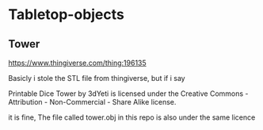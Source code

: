 # Tabletop-objects

## Tower
https://www.thingiverse.com/thing:196135

Basicly i stole the STL file from thingiverse, but if i say

Printable Dice Tower by 3dYeti is licensed under the Creative Commons - Attribution - Non-Commercial - Share Alike license.

it is fine, The file called tower.obj in this repo is also under the same licence
